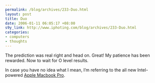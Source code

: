 ```yaml
--- 
permalink: /blog/archives/233-Duo.html
layout: post
title: Duo
date: 2006-01-11 06:05:17 +08:00
s9y_link: http://www.iphoting.com/blog/archives/233-Duo.html
categories: 
- computers
- thoughts
---
```

<p class="whiteline"><p>The prediction was real right and head on. Great! My patience has been rewarded. Now to wait for O level results.</p>
</p><p class="break"><p>In case you have no idea what I mean, I&#8217;m referring to the all new Intel-powered <a onclick="_gaq.push(['_trackPageview', '/extlink/www.apple.com/macbookpro/']);"  href="http://www.apple.com/macbookpro/">Apple Macbook Pro</a>.</p></p>
